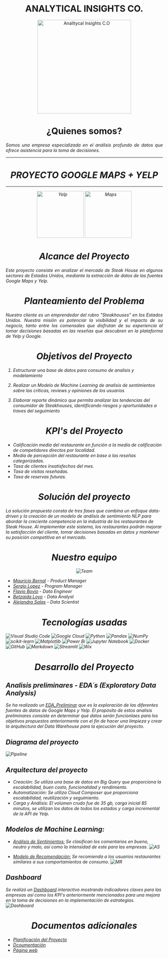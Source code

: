 <h1 align="center">ANALYTICAL INSIGHTS CO. </h1>
<p align="center">
  <img src="images/1695228347590.jpg" alt="Analitycal Insights C.O" width="300">
</p>

<h1 align="center">¿Quienes somos?</h1>
<p align="justify">
<i> Somos una empresa especializada en el análisis profundo de datos que ofrece asistencia para la toma de decisiones. 

<hr>
<h1 align="center">PROYECTO GOOGLE MAPS + YELP </h1>
<hr>

<p align="center">
  <img src="images/Yelpp.png" alt="Yelp" width="150"> <img src="images/Maps.png" alt="Maps" width="150">
</p>

<h1 align="center">Alcance del Proyecto</h1>

<p align="justify"> 
Este proyecto consiste en analizar el mercado de Steak House en algunos sectores de Estados Unidos, mediante la extracción de datos de las fuentes Google Maps y Yelp. 

<h1 align="center">Planteamiento del Problema</h1>
<p align="justify"> 
Nuestro cliente es un emprendedor del rubro "Steakhouses" en los Estados Unidos. Nuestra misión es potenciar la visibilidad y el impacto de su negocio, tanto entre los comensales que disfrutan de su experiencia al tomar decisiones basadas en las reseñas que descubren en la plataforma de Yelp y Google.

<h1 align="center">Objetivos del Proyecto</h1>

1) Estructurar una base de datos para consumo de analisis y modelamiento

2) Realizar un Modelo de Machine Learning de analisis de sentimientos sobre las críticas, reviews y opiniones de los usuarios
   
3) Elaborar reporte dinámico que permita analizar las tendencias del consumidor de Steakhouses, identificando riesgos y oportunidades a traves del seguimiento

<h1 align="center">KPI's del Proyecto</h1>

- Calificación media del restaurante en función a la media de calificación de competidores directos por localidad.
- Media de percepción del restaurante en base a las reseñas categorizadas.
- Tasa de clientes insatisfechos del mes.
- Tasa de visitas reseñadas.
- Tasa de reservas futuras. 


<h1 align="center">Solución del proyecto</h1>

La solución propuesta consta de tres fases que combina un enfoque data-driven y la creación de un modelo de análisis de sentimiento NLP para abordar la creciente competencia en la industria de los restaurantes de Steak House. Al implementar este sistema, los restaurantes podrán mejorar la satisfacción del cliente, tomar decisiones basadas en datos y mantener su posición competitiva en el mercado.


<h1 align="center">Nuestro equipo </h1>
<p align="center">
  <img src="images/Team.png" alt="Team">
</p>

  - [Mauricio Bernal](https://www.linkedin.com/in/mauricio-bernal-portocarrero/) - Product Manager
  - [Sergio Lopez]() - Program Manager
  - [Flavio Bovio](https://www.linkedin.com/in/flavio-bovio/) - Data Engineer
  - [Betzaida Loyo](https://www.linkedin.com/in/betzaida-loyo-2342821b8/) - Data Analyst
  - [Alejandra Salas](https://www.linkedin.com/in/alejandra-lizeth-salas-talavera/) - Data Scientist

<h1 align="center">Tecnologías usadas</h1>

![Visual Studio Code](https://img.shields.io/badge/Visual%20Studio%20Code-0078d7.svg?style=for-the-badge&logo=visual-studio-code&logoColor=white)
![Google Cloud](https://img.shields.io/badge/GoogleCloud-%234285F4.svg?style=for-the-badge&logo=google-cloud&logoColor=white)
![Python](https://img.shields.io/badge/python-3670A0?style=for-the-badge&logo=python&logoColor=ffdd54)
![Pandas](https://img.shields.io/badge/pandas-%23150458.svg?style=for-the-badge&logo=pandas&logoColor=white)
![NumPy](https://img.shields.io/badge/numpy-%23013243.svg?style=for-the-badge&logo=numpy&logoColor=white)
![scikit-learn](https://img.shields.io/badge/scikit--learn-%23F7931E.svg?style=for-the-badge&logo=scikit-learn&logoColor=white)
![Matplotlib](https://img.shields.io/badge/Matplotlib-%23ffffff.svg?style=for-the-badge&logo=Matplotlib&logoColor=black)
![Power Bi](https://img.shields.io/badge/power_bi-F2C811?style=for-the-badge&logo=powerbi&logoColor=black)
![Jupyter Notebook](https://img.shields.io/badge/jupyter-%23FA0F00.svg?style=for-the-badge&logo=jupyter&logoColor=white)
![Docker](https://img.shields.io/badge/docker-%230db7ed.svg?style=for-the-badge&logo=docker&logoColor=white)
![GitHub](https://img.shields.io/badge/github-%23121011.svg?style=for-the-badge&logo=github&logoColor=white)
![Markdown](https://img.shields.io/badge/markdown-%23000000.svg?style=for-the-badge&logo=markdown&logoColor=white)
![Streamlit](https://img.shields.io/badge/streamlit-%23000000.svg?style=for-the-badge&logo=streamlit&logoColor=white)
![Wix](https://img.shields.io/badge/wix-%23000000.svg?style=for-the-badge&logo=wix&logoColor=white)

<h1 align="center">Desarrollo del Proyecto</h1>

## Analisis preliminares - EDA´s (Exploratory Data Analysis)
Se ha realizado un [EDA_Preliminar](https://github.com/Alejandra119/Criticas_y_Recomendaciones_de_Yelp_y_Google/tree/main/Exploracion_Inicial) que es la exploración de las diferentes fuentes de datos de Google Maps y Yelp. El propósito de estos analisis preliminares consiste en determinar qué datos serán funcionlaes para los objetivos propuestos anteriormente con el fin de hacer una limpieza y crear la arquitectura del Data Warehouse para la ejecución del proyecto. 

## Diagrama del proyecto
![Pipeline](https://github.com/Alejandra119/Criticas_y_Recomendaciones_de_Yelp_y_Google/blob/main/images/Diagrama3.jpg)

## Arquitectura del proyecto
- Creación: Se utiliza una base de datos en Big Query que proporciona la escalabilidad, buen costo, funcionalidad y rendimiento.
- Automatización: Se utiliza Cloud Composer que proporciona escalabilidad, reutilización y seguimiento.
- Carga y Análisis: El volúmen crudo fue de 35 gb, carga inicial 85 minutos, se utilizan los datos de todos los estados y carga incremental de la API de Yelp.

## Modelos de Machine Learning:
- [Análisis de Sentimientos:](https://analisis-de-sentimientos-qxkp.onrender.com/) Se clasifican los comentarios en bueno, neutro y malo, así como la intensidad de este para las empresas.
![AS](https://github.com/Alejandra119/Criticas_y_Recomendaciones_de_Yelp_y_Google/blob/main/images/AS.jpg)

- [Modelo de Recomendación:](https://sistemarecomendacion.streamlit.app/) Se recomienda a los usuarios restaurantes similares a sus comportamientos de consumo.
![MR](https://github.com/Alejandra119/Criticas_y_Recomendaciones_de_Yelp_y_Google/blob/main/images/SR.png)

## Dashboard
Se realizó un [Dashboard](https://app.powerbi.com/view?r=eyJrIjoiZjgyZjZmNjAtN2ZjNy00OGQzLWE5OWMtYjY1YTgzYTY1YWJhIiwidCI6ImNjNjNkZjFhLTZiYzktNGQ3My1iNzM0LWEyOTRkMzI1MzE4NyIsImMiOjR9) interactivo mostrando indicadores claves para las empresas así como los KPI's anteriormente mencionados para una mejora en la toma de decisiones en la implementación de estrategias.
![Dashboard](https://github.com/Alejandra119/Criticas_y_Recomendaciones_de_Yelp_y_Google/blob/main/images/Dashboard.jpg)


<h1 align="center">Documentos adicionales</h1>

- [Planificación del Proyecto](https://github.com/users/Alejandra119/projects/2/views/1)
- [Dcoumentación](https://docs.google.com/document/d/1UedDALNPgtT3v3JtRGXdhmiAqg43AttiR6wwsCfD57k/edit?usp=sharing)
- [Página web](https://mauriciobernalp6.wixsite.com/analytical-insights)






